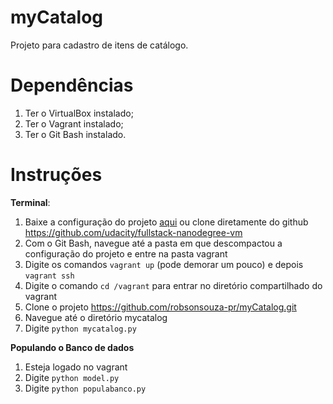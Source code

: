 # myCatalog
Projeto para cadastro de itens de catálogo.


# Dependências
1. Ter o VirtualBox instalado;
1. Ter o Vagrant instalado;
1. Ter o Git Bash instalado.

# Instruções
**Terminal**:
1. Baixe a configuração do projeto [aqui](https://d17h27t6h515a5.cloudfront.net/topher/2017/June/5948287e_fsnd-virtual-machine/fsnd-virtual-machine.zip) ou clone diretamente do github <https://github.com/udacity/fullstack-nanodegree-vm>
1. Com o Git Bash, navegue até a pasta em que descompactou a configuração do projeto e entre na pasta vagrant
1. Digite os comandos `vagrant up` (pode demorar um pouco) e depois `vagrant ssh`
1. Digite o comando `cd /vagrant` para entrar no diretório compartilhado do vagrant
1. Clone o projeto <https://github.com/robsonsouza-pr/myCatalog.git>
1. Navegue até o diretório mycatalog
1. Digite `python mycatalog.py`

**Populando o Banco de dados**
1. Esteja logado no vagrant
1.  Digite `python model.py`
1.  Digite `python populabanco.py`

